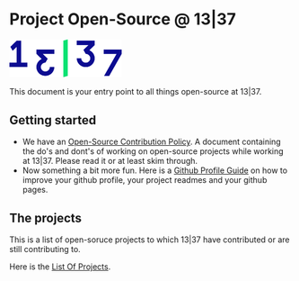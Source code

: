 # Project Open-Source @ 13|37

<img src="./img/Logotype-dark.svg" alt="drawing" width="200"/>

This document is your entry point to all things open-source at 13|37.

## Getting started

- We have an [Open-Source Contribution Policy](policy_v2.0.md). A document containing the do's and dont's of working on open-source projects while working at 13|37. Please read it or at least skim through.
- Now something a bit more fun. Here is a [Github Profile Guide](/github-guide.md) on how to improve your github profile, your project readmes and your github pages.


## The projects
This is a list of open-soruce projects to which 13|37 have contributed or are still contributing to.

Here is the [List Of Projects](projects.md).


